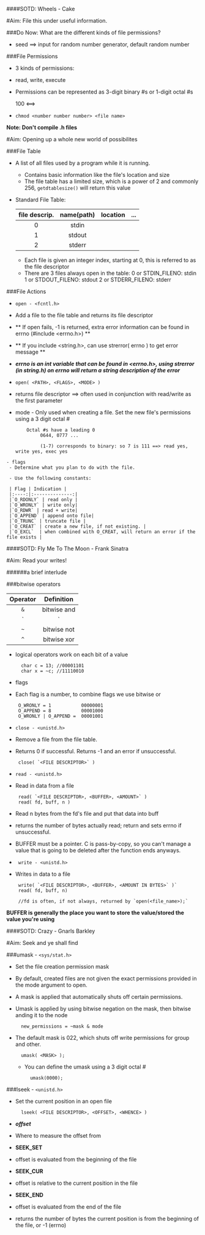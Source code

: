 ####SOTD: Wheels - Cake

#Aim: File this under useful information.

###Do Now: What are the different kinds of file permissions?

- seed ==> input for random number generator, default random number

###File Permissions

 - 3 kinds of permissions:
  - read, write, execute

   - Permissions can be represented as 3-digit binary #s or 1-digit octal #s

        100 <==> 

 - `chmod <number number number> <file name>`

**Note: Don't compile .h files**

#Aim: Opening up a whole new world of possibilites

###File Table

- A list of all files used by a program while it is running.
  - Contains basic information like the file's location and size
  - The file table has a limited size, which is a power of 2 and commonly 256,
       `getdtablesize()` will return this value

- Standard File Table:

  |file descrip.|name(path) | location | ... |
   |:----------:|:---------:|:--------:|:---:|
   |0	   |stdin       |	| |
	|1   	   |stdout      | | |
	|2 	   |stderr      | | |
	   
     - Each file is given an integer index, starting at 0, this is referred to as the file descriptor
     - There are 3 files always open in the table:
       	    0 or STDIN_FILENO: stdin
	    1 or STDOUT_FILENO: stdout
	    2 or STDERR_FILENO: stderr

###File Actions
-  `open - <fcntl.h>`
 - Add a file to the file table and returns its file descriptor

 - **   If open fails, -1 is returned, extra error information can be found in errno (#include <errno.h>) **
 - **   If you include <string.h>, can use strerror( errno ) to get error message **

  - _**errno is an int variable that can be found in <errno.h>, using strerror (in string.h)
     on errno will return a string description of the error**_

 - `open( <PATH>, <FLAGS>, <MODE> )`
  - returns file descriptor ==> often used in conjunction with read/write as the first parameter

   - mode
    - Only used when creating a file. Set the new file's permissions using a 3 digit octal #

	         Octal #s have a leading 0
			      0644, 0777 ...

			      (1-7) corresponds to binary: so 7 is 111 ==> read yes, write yes, exec yes

	- flags
	 - Determine what you plan to do with the file.

     - Use the following constants:

	 | Flag | Indication |
	 |:----:|:--------------:|
	 |`O_RDONLY` | read only |
	 |`O_WRONLY` | write only|
	 |`O_RDWR` | read + write|
	 |`O_APPEND` | append onto file|
	 |`O_TRUNC` | truncate file |
	 |`O_CREAT` | create a new file, if not existing. |
	 |`O_EXCL`  | when combined with O_CREAT, will return an error if the file exists |

####SOTD: Fly Me To The Moon - Frank Sinatra

#Aim: Read your writes!

######a brief interlude

###bitwise operators

| Operator | Definition |
|:--------:|:----------:|
|	`&` | bitwise and |
|	`|` | bitwise or  |
|	`~` | bitwise not |
|	`^` | bitwise xor |

- logical operators work on each bit of a value

		char c = 13; //00001101
		char x = ~c; //11110010

- flags
 - Each flag is a number, to combine flags we use bitwise or

		O_WRONLY = 1   	       00000001
		O_APPEND = 8	       00001000
		O_WRONLY | O_APPEND =  00001001

- `close - <unistd.h>`
 - Remove a file from the file table.

 - Returns 0 if successful. Returns -1 and an error if unsuccessful.

		close( `<FILE DESCRIPTOR>` )

- `read - <unistd.h>`
 - Read in data from a file

		read( `<FILE DESCRIPTOR>, <BUFFER>, <AMOUNT>` )
		read( fd, buff, n )

  - Read n bytes from the fd's file and put that data into buff

  - returns the number of bytes actually read; return and sets errno if unsuccessful.

  - BUFFER must be a pointer. C is pass-by-copy, so you can't manage a value that is going to be deleted after the function ends anyways.

- ` write - <unistd.h>`
 - Writes in data to a file

		write( `<FILE DESCRIPTOR>, <BUFFER>, <AMOUNT IN BYTES>` )`
		read( fd, buff, n)

		//fd is often, if not always, returned by `open(<file_name>);`

**BUFFER is generally the place you want to store the value/stored the value you're using**

####SOTD: Crazy - Gnarls Barkley

#Aim: Seek and ye shall find

###umask - `<sys/stat.h>`

- Set the file creation permission mask

- By default, created files are not given the exact permissions provided in the mode argument to open.

- A mask is applied that automatically shuts off certain permissions.

- Umask is applied by using bitwise negation on the mask, then bitwise anding it to the node

		new_permissions = ~mask & mode

- The default mask is 022, which shuts off write permissions for group and other.

		umask( <MASK> );
	- You can define the umask using a 3 digit octal #

			umask(0000);

###lseek - `<unistd.h>`

- Set the current position in an open file

		lseek( <FILE DESCRIPTOR>, <OFFSET>, <WHENCE> )

 - _**offset**_
  - Where to measure the offset from

  - **SEEK_SET**
   - offset is evaluated from the beginning of the file

  - **SEEK_CUR**
   - offset is relative to the current position in the file

  - **SEEK_END**
   - offset is evaluated from the end of the file
 
 - returns the number of bytes the current position is from the beginning of the file, or -1 (errno)
